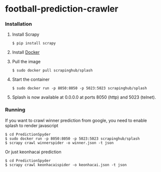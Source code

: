 # football-prediction-crawler

###  Installation

1. Install Scrapy
    ```
    $ pip install scrapy
    ```

2. Install [Docker](https://www.digitalocean.com/community/tutorials/how-to-install-docker-compose-on-ubuntu-16-04)

3. Pull the image
    ```
    $ sudo docker pull scrapinghub/splash
    ```
4. Start the container
    ```
    $ sudo docker run -p 8050:8050 -p 5023:5023 scrapinghub/splash
    ```

5. Splash is now available at 0.0.0.0 at ports 8050 (http) and 5023 (telnet).

### Running

If you want to crawl winner prediction from google, you need to enable splash to render javascript
    
    $ cd PredictionSpyder
    $ sudo docker run -p 8050:8050 -p 5023:5023 scrapinghub/splash
    $ scrapy crawl winnerspider -o winner.json -t json

Or just keonhacai prediction

    $ cd PredictionSpyder
    $ scrapy crawl keonhacaispider -o keonhacai.json -t json

